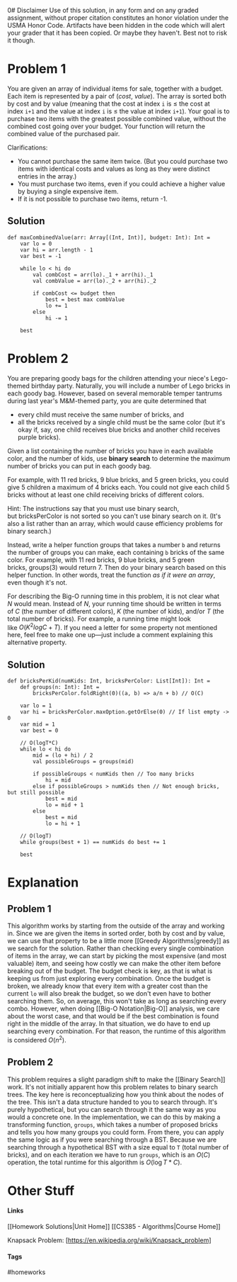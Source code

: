 0# Disclaimer
Use of this solution, in any form and on any graded assignment, without proper citation constitutes an honor violation under the USMA Honor Code. Artifacts have been hidden in the code which will alert your grader that it has been copied. Or maybe they haven't. Best not to risk it though.
# Problem 1
You are given an array of individual items for sale, together with a budget. Each item is represented by a pair of (_cost_, _value_). The array is sorted both by cost and by value (meaning that the cost at index `i` is $\leq$ the cost at index `i+1` and the value at index `i` is $\leq$ the value at index `i+1`). Your goal is to purchase two items with the greatest possible combined value, without the combined cost going over your budget. Your function will return the combined value of the purchased pair.

Clarifications:

- You cannot purchase the same item twice. (But you could purchase two items with identical costs and values as long as they were distinct entries in the array.)
- You must purchase two items, even if you could achieve a higher value by buying a single expensive item.
- If it is not possible to purchase two items, return -1.
## Solution
```
def maxCombinedValue(arr: Array[(Int, Int)], budget: Int): Int =
    var lo = 0
    var hi = arr.length - 1
    var best = -1

    while lo < hi do
	    val combCost = arr(lo)._1 + arr(hi)._1
	    val combValue = arr(lo)._2 + arr(hi)._2
      
	    if combCost <= budget then
	        best = best max combValue
	        lo += 1
	    else
	        hi -= 1

    best
```
# Problem 2
You are preparing goody bags for the children attending your niece's Lego-themed birthday party. Naturally, you will include a number of Lego bricks in each goody bag. However, based on several memorable temper tantrums during last year's M&M-themed party, you are quite determined that
- every child must receive the same number of bricks, and
- all the bricks received by a single child must be the same color (but it's okay if, say, one child receives blue bricks and another child receives purple bricks).

Given a list containing the number of bricks you have in each available color, and the number of kids, use **binary search** to determine the maximum number of bricks you can put in each goody bag.

For example, with 11 red bricks, 9 blue bricks, and 5 green bricks, you could give 5 children a maximum of 4 bricks each. You could not give each child 5 bricks without at least one child receiving bricks of different colors.

Hint: The instructions say that you must use binary search, but bricksPerColor is not sorted so you can't use binary search on it. (It's also a list rather than an array, which would cause efficiency problems for binary search.)

Instead, write a helper function groups that takes a number `b` and returns the number of groups you can make, each containing `b` bricks of the same color. For example, with 11 red bricks, 9 blue bricks, and 5 green bricks, groups(3) would return 7. Then do your binary search based on this helper function. In other words, treat the function _as if it were an array_, even though it's not.

For describing the Big-O running time in this problem, it is not clear what $N$ would mean. Instead of $N$, your running time should be written in terms of $C$ (the number of different colors), $K$ (the number of kids), and/or $T$ (the total number of bricks). For example, a running time might look like $O(K^2logC + T)$. If you need a letter for some property not mentioned here, feel free to make one up—just include a comment explaining this alternative property.
## Solution
```
def bricksPerKid(numKids: Int, bricksPerColor: List[Int]): Int =
    def groups(n: Int): Int =
	    bricksPerColor.foldRight(0)((a, b) => a/n + b) // O(C)

    var lo = 1
    var hi = bricksPerColor.maxOption.getOrElse(0) // If list empty -> 0
    var mid = 1
    var best = 0

    // O(logT*C)
    while lo < hi do
	    mid = (lo + hi) / 2
	    val possibleGroups = groups(mid)

	    if possibleGroups < numKids then // Too many bricks
			hi = mid
	    else if possibleGroups > numKids then // Not enough bricks, but still possible
		    best = mid
		    lo = mid + 1
	    else
	        best = mid
	        lo = hi + 1

    // O(logT)
    while groups(best + 1) == numKids do best += 1
  
    best
```
# Explanation
## Problem 1
This algorithm works by starting from the outside of the array and working in. Since we are given the items in sorted order, both by cost and by value, we can use that property to be a little more [[Greedy Algorithms|greedy]] as we search for the solution.
Rather than checking every single combination of items in the array, we can start by picking the most expensive (and most valuable) item, and seeing how costly we can make the other item before breaking out of the budget. The budget check is key, as that is what is keeping us from just exploring every combination. Once the budget is broken, we already know that every item with a greater cost than the current `lo` will also break the budget, so we don't even have to bother searching them. So, on average, this won't take as long as searching every combo.
However, when doing [[Big-O Notation|Big-O]] analysis, we care about the worst case, and that would be if the best combination is found right in the middle of the array. In that situation, we do have to end up searching every combination. For that reason, the runtime of this algorithm is considered $O(n^2)$.
## Problem 2
This problem requires a slight paradigm shift to make the [[Binary Search]] work. It's not initially apparent how this problem relates to binary search trees. The key here is reconceptualizing how you think about the nodes of the tree. This isn't a data structure handed to you to search through. It's purely hypothetical, but you can search through it the same way as you would a concrete one.
In the implementation, we can do this by making a transforming function, `groups`, which takes a number of proposed bricks and tells you how many groups you could form. From there, you can apply the same logic as if you were searching through a BST.
Because we are searching through a hypothetical BST with a size equal to `T` (total number of bricks), and on each iteration we have to run `groups`, which is an $O(C)$ operation, the total runtime for this algorithm is $O(\log T*C)$. 
# Other Stuff
#### Links
[[Homework Solutions|Unit Home]]
[[CS385 - Algorithms|Course Home]]

Knapsack Problem: [https://en.wikipedia.org/wiki/Knapsack_problem]
#### Tags
#homeworks 